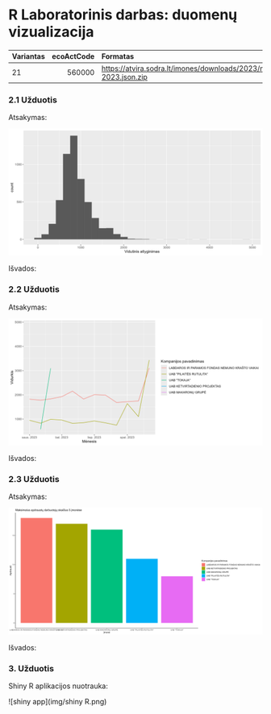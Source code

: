 # R Laboratorinis darbas: duomenų vizualizacija

|Variantas | ecoActCode|Formatas                                                           |
|:---------|----------:|:------------------------------------------------------------------|
|21        |560000     |https://atvira.sodra.lt/imones/downloads/2023/monthly-2023.json.zip|


### 2.1 Užduotis

Atsakymas:

![histograma](img/uzd2.1.png)

Išvados:

### 2.2 Užduotis

Atsakymas:

![atlyginimai](img/uzd2.2.png)

Išvados:


### 2.3 Užduotis

Atsakymas:

![apdraustieji](img/uzd2.3.png)

Išvados:


### 3. Užduotis

Shiny R aplikacijos nuotrauka:

![shiny app](img/shiny R.png)
